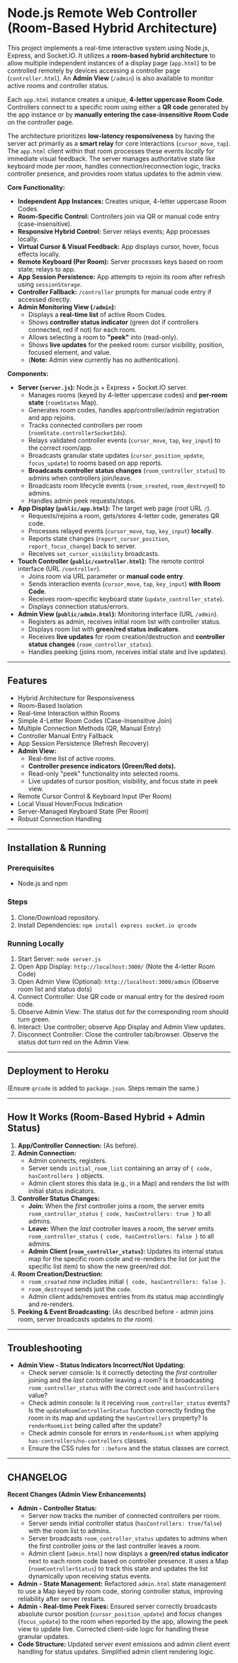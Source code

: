 # Node.js Remote Web Controller (Room-Based Hybrid Architecture)

This project implements a real-time interactive system using Node.js, Express, and Socket.IO. It utilizes a **room-based hybrid architecture** to allow multiple independent instances of a display page (`app.html`) to be controlled remotely by devices accessing a controller page (`controller.html`). An **Admin View** (`/admin`) is also available to monitor active rooms and controller status.

Each `app.html` instance creates a unique, **4-letter uppercase Room Code**. Controllers connect to a specific room using either a **QR code** generated by the app instance or by **manually entering the case-insensitive Room Code** on the controller page.

The architecture prioritizes **low-latency responsiveness** by having the server act primarily as a **smart relay** for core interactions (`cursor_move`, `tap`). The `app.html` client within that room processes these events *locally* for immediate visual feedback. The server manages authoritative state like keyboard mode *per room*, handles connection/reconnection logic, tracks controller presence, and provides room status updates to the admin view.

**Core Functionality:**

-   **Independent App Instances:** Creates unique, 4-letter uppercase Room Codes.
-   **Room-Specific Control:** Controllers join via QR or manual code entry (case-insensitive).
-   **Responsive Hybrid Control:** Server relays events; App processes locally.
-   **Virtual Cursor & Visual Feedback:** App displays cursor, hover, focus effects locally.
-   **Remote Keyboard (Per Room):** Server processes keys based on room state; relays to app.
-   **App Session Persistence:** App attempts to rejoin its room after refresh using `sessionStorage`.
-   **Controller Fallback:** `/controller` prompts for manual code entry if accessed directly.
-   **Admin Monitoring View (`/admin`):**
    -   Displays a **real-time list** of active Room Codes.
    -   Shows **controller status indicator** (green dot if controllers connected, red if not) for each room.
    -   Allows selecting a room to **"peek"** into (read-only).
    -   Shows **live updates** for the peeked room: cursor visibility, position, focused element, and value.
    -   (**Note:** Admin view currently has no authentication).

**Components:**

-   **Server (`server.js`):** Node.js + Express + Socket.IO server.
    -   Manages rooms (keyed by 4-letter uppercase codes) and **per-room state** (`roomStates` Map).
    -   Generates room codes, handles app/controller/admin registration and app rejoins.
    -   Tracks connected controllers per room (`roomState.controllerSocketIds`).
    -   Relays validated controller events (`cursor_move`, `tap`, `key_input`) to the correct room/app.
    -   Broadcasts granular state updates (`cursor_position_update`, `focus_update`) to rooms based on app reports.
    -   **Broadcasts controller status changes** (`room_controller_status`) to admins when controllers join/leave.
    -   Broadcasts room lifecycle events (`room_created`, `room_destroyed`) to admins.
    -   Handles admin peek requests/stops.
-   **App Display (`public/app.html`):** The target web page (root URL `/`).
    -   Requests/rejoins a room, gets/stores 4-letter code, generates QR code.
    -   Processes relayed events (`cursor_move`, `tap`, `key_input`) **locally**.
    -   Reports state changes (`report_cursor_position`, `report_focus_change`) back to server.
    -   Receives `set_cursor_visibility` broadcasts.
-   **Touch Controller (`public/controller.html`):** The remote control interface (URL `/controller`).
    -   Joins room via URL parameter or **manual code entry**.
    -   Sends interaction events (`cursor_move`, `tap`, `key_input`) **with Room Code**.
    -   Receives room-specific keyboard state (`update_controller_state`).
    -   Displays connection status/errors.
-   **Admin View (`public/admin.html`):** Monitoring interface (URL `/admin`).
    -   Registers as admin, receives initial room list with controller status.
    -   Displays room list with **green/red status indicators**.
    -   Receives **live updates** for room creation/destruction and **controller status changes** (`room_controller_status`).
    -   Handles peeking (joins room, receives initial state and live updates).

---

## Features

-   Hybrid Architecture for Responsiveness
-   Room-Based Isolation
-   Real-time Interaction within Rooms
-   Simple 4-Letter Room Codes (Case-Insensitive Join)
-   Multiple Connection Methods (QR, Manual Entry)
-   Controller Manual Entry Fallback
-   App Session Persistence (Refresh Recovery)
-   **Admin View:**
    -   Real-time list of active rooms.
    -   **Controller presence indicators (Green/Red dots).**
    -   Read-only "peek" functionality into selected rooms.
    -   Live updates of cursor position, visibility, and focus state in peek view.
-   Remote Cursor Control & Keyboard Input (Per Room)
-   Local Visual Hover/Focus Indication
-   Server-Managed Keyboard State (Per Room)
-   Robust Connection Handling

---

## Installation & Running

### Prerequisites

-   Node.js and npm

### Steps

1.  Clone/Download repository.
2.  Install Dependencies: `npm install express socket.io qrcode`

### Running Locally

1.  Start Server: `node server.js`
2.  Open App Display: `http://localhost:3000/` (Note the 4-letter Room Code)
3.  Open Admin View (Optional): `http://localhost:3000/admin` (Observe room list and status dots)
4.  Connect Controller: Use QR code or manual entry for the desired room code.
5.  Observe Admin View: The status dot for the corresponding room should turn green.
6.  Interact: Use controller; observe App Display and Admin View updates.
7.  Disconnect Controller: Close the controller tab/browser. Observe the status dot turn red on the Admin View.

---

## Deployment to Heroku

(Ensure `qrcode` is added to `package.json`. Steps remain the same.)

---

## How It Works (Room-Based Hybrid + Admin Status)

1.  **App/Controller Connection:** (As before).
2.  **Admin Connection:**
    -   Admin connects, registers.
    -   Server sends `initial_room_list` containing an array of `{ code, hasControllers }` objects.
    -   Admin client stores this data (e.g., in a Map) and renders the list with initial status indicators.
3.  **Controller Status Changes:**
    -   **Join:** When the *first* controller joins a room, the server emits `room_controller_status` `{ code, hasControllers: true }` to all admins.
    -   **Leave:** When the *last* controller leaves a room, the server emits `room_controller_status` `{ code, hasControllers: false }` to all admins.
    -   **Admin Client (`room_controller_status`):** Updates its internal status map for the specific room code and re-renders the list (or just the specific list item) to show the new green/red dot.
4.  **Room Creation/Destruction:**
    -   `room_created` now includes initial `{ code, hasControllers: false }`.
    -   `room_destroyed` sends just the `code`.
    -   Admin client adds/removes entries from its status map accordingly and re-renders.
5.  **Peeking & Event Broadcasting:** (As described before - admin joins room, server broadcasts updates *to the room*).

---

## Troubleshooting

<!-- ... Add points specific to Admin View Status ... -->
-   **Admin View - Status Indicators Incorrect/Not Updating:**
    -   Check server console: Is it correctly detecting the *first* controller joining and the *last* controller leaving a room? Is it broadcasting `room_controller_status` with the correct `code` and `hasControllers` value?
    -   Check admin console: Is it receiving `room_controller_status` events? Is the `updateRoomControllerStatus` function correctly finding the room in its map and updating the `hasControllers` property? Is `renderRoomList` being called after the update?
    -   Check admin console for errors in `renderRoomList` when applying `has-controllers`/`no-controllers` classes.
    -   Ensure the CSS rules for `::before` and the status classes are correct.


---

## CHANGELOG

**Recent Changes (Admin View Enhancements)**

-   **Admin - Controller Status:**
    -   Server now tracks the number of connected controllers per room.
    -   Server sends initial controller status (`hasControllers: true/false`) with the room list to admins.
    -   Server broadcasts `room_controller_status` updates to admins when the first controller joins or the last controller leaves a room.
    -   Admin client (`admin.html`) now displays a **green/red status indicator** next to each room code based on controller presence. It uses a Map (`roomControllerStatus`) to track this state and updates the list dynamically upon receiving status events.
-   **Admin - State Management:** Refactored `admin.html` state management to use a Map keyed by room code, storing controller status, improving reliability after server restarts.
-   **Admin - Real-time Peek Fixes:** Ensured server correctly broadcasts absolute cursor position (`cursor_position_update`) and focus changes (`focus_update`) to the room when reported by the app, allowing the peek view to update live. Corrected client-side logic for handling these granular updates.
-   **Code Structure:** Updated server event emissions and admin client event handling for status updates. Simplified admin client rendering logic.